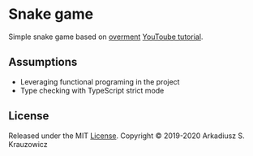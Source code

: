 # Snake game

Simple snake game based on [overment](https://overment.com/) [YouToube tutorial](https://www.youtube.com/watch?v=RE1ie09-j5g).

## Assumptions

* Leveraging functional programing in the project
* Type checking with TypeScript strict mode

## License

Released under the MIT [License](./LICENSE). Copyright © 2019-2020 Arkadiusz S. Krauzowicz
